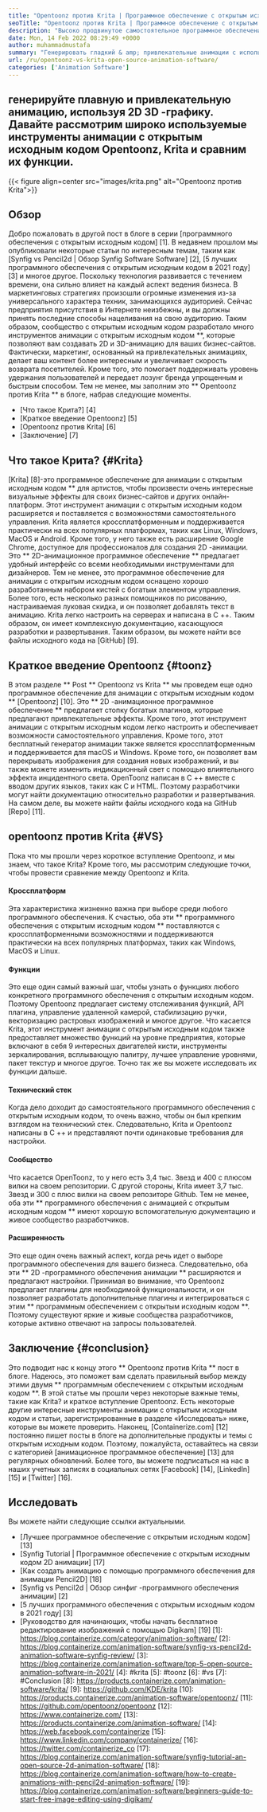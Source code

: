 ```yaml
---
title: "Opentoonz против Krita | Программное обеспечение с открытым исходным кодом" 
seoTitle: "Opentoonz против Krita | Программное обеспечение с открытым исходным кодом" 
description: "Высоко продвинутое самостоятельное программное обеспечение с открытым исходным кодом для создания богатых 2D и 3D-анимации. Этот пост в блоге о сравнении Opentoonz и Krita." 
date: Mon, 14 Feb 2022 08:29:49 +0000
author: muhammadmustafa
summary: "Генерировать гладкий & amp; привлекательные анимации с использованием 2D 3D -графика. Давайте рассмотрим широко используемые инструменты анимации с открытым исходным кодом Opentoonz, Krita и сравним их функции." 
url: /ru/opentoonz-vs-krita-open-source-animation-software/
categories: ['Animation Software']
---
```


## генерируйте плавную и привлекательную анимацию, используя 2D 3D -графику. Давайте рассмотрим широко используемые инструменты анимации с открытым исходным кодом Opentoonz, Krita и сравним их функции.

{{< figure align=center src="images/krita.png" alt="Opentoonz против Krita">}}


## Обзор
Добро пожаловать в другой пост в блоге в серии [программного обеспечения с открытым исходным кодом] [1]. В недавнем прошлом мы опубликовали некоторые статьи по интересным темам, таким как [Synfig vs Pencil2d | Обзор Synfig Software Software] [2], [5 лучших программного обеспечения с открытым исходным кодом в 2021 году] [3] и многое другое. Поскольку технология развивается с течением времени, она сильно влияет на каждый аспект ведения бизнеса. В маркетинговых стратегиях произошли огромные изменения из-за универсального характера техник, занимающихся аудиторией. Сейчас предприятия присутствия в Интернете неизбежны, и вы должны принять последние способы нацеливания на свою аудиторию.
Таким образом, сообщество с открытым исходным кодом разработало много инструментов анимации с открытым исходным кодом **, которые позволяют вам создавать 2D и 3D-анимацию для ваших бизнес-сайтов. Фактически, маркетинг, основанный на привлекательных анимациях, делает ваш контент более интересным и увеличивает скорость возврата посетителей. Кроме того, это помогает поддерживать уровень удержания пользователей и передает лозунг бренда упрощенным и быстрым способом. Тем не менее, мы заполним это ** Opentoonz против Krita ** в блоге, набрав следующие моменты.
  * [Что такое Крита?] [4]
  * [Краткое введение Opentoonz] [5]
  * [Opentoonz против Krita] [6]
  * [Заключение] [7]

## Что такое Крита? {#Krita}
[Krita] [8]-это программное обеспечение для анимации с открытым исходным кодом ** для артистов, чтобы произвести очень интересные визуальные эффекты для своих бизнес-сайтов и других онлайн-платформ. Этот инструмент анимации с открытым исходным кодом расширяется и поставляется с возможностями самостоятельного управления. Krita является кроссплатформенным и поддерживается практически на всех популярных платформах, таких как Linux, Windows, MacOS и Android. Кроме того, у него также есть расширение Google Chrome, доступное для профессионалов для создания 2D -анимации. Это ** 2D-анимационное программное обеспечение ** предлагает удобный интерфейс со всеми необходимыми инструментами для дизайнеров.
Тем не менее, это программное обеспечение для анимации с открытым исходным кодом оснащено хорошо разработанным набором кистей с богатым элементом управления. Более того, есть несколько разных помощников по рисованию, настраиваемая луковая скидка, и он позволяет добавлять текст в анимацию. Krita легко настроить на серверах и написана в C ++. Таким образом, он имеет комплексную документацию, касающуюся разработки и развертывания. Таким образом, вы можете найти все файлы исходного кода на [GitHub] [9].

## Краткое введение Opentoonz {#toonz}
В этом разделе ** Post ** Opentoonz vs Krita ** мы проведем еще одно программное обеспечение для анимации с открытым исходным кодом ** [Opentoonz] [10]. Это ** 2D -анимационное программное обеспечение ** предлагает стопку богатых плагинов, которые предлагают привлекательные эффекты. Кроме того, этот инструмент анимации с открытым исходным кодом легко настроить и обеспечивает возможности самостоятельного управления. Кроме того, этот бесплатный генератор анимации также является кроссплатформенным и поддерживается для macOS и Windows. Кроме того, он позволяет вам перекрывать изображения для создания новых изображений, и вы также можете изменить индикационный свет с помощью влиятельного эффекта инцидентного света.
OpenToonz написан в C ++ вместе с вводом других языков, таких как C и HTML. Поэтому разработчики могут найти документацию относительно разработки и развертывания. На самом деле, вы можете найти файлы исходного кода на GitHub [Repo] [11].

## opentoonz против Krita {#VS}
Пока что мы прошли через короткое вступление Opentoonz, и мы знаем, что такое Krita? Кроме того, мы рассмотрим следующие точки, чтобы провести сравнение между Opentoonz и Krita.

#### Кроссплатформ
Эта характеристика жизненно важна при выборе среди любого программного обеспечения. К счастью, оба эти ** программного обеспечения с открытым исходным кодом ** поставляются с кроссплатформенными возможностями и поддерживаются практически на всех популярных платформах, таких как Windows, MacOS и Linux.

#### Функции
Это еще один самый важный шаг, чтобы узнать о функциях любого конкретного программного обеспечения с открытым исходным кодом. Поэтому Opentoonz предлагает систему отслеживания функций, API плагина, управление удаленной камерой, стабилизацию ручки, векторизацию растровых изображений и многое другое. Что касается Krita, этот инструмент анимации с открытым исходным кодом также предоставляет множество функций на уровне предприятия, которые включают в себя 9 интересных двигателей кисти, инструменты зеркалирования, всплывающую палитру, лучшее управление уровнями, пакет текстур и многое другое. Точно так же вы можете исследовать их функции дальше.

#### Технический стек
Когда дело доходит до самостоятельного программного обеспечения с открытым исходным кодом, то очень важно, чтобы он был крепким взглядом на технический стек. Следовательно, Krita и Opentoonz написаны в C ++ и представляют почти одинаковые требования для настройки.

#### Сообщество
Что касается OpenToonz, то у него есть 3,4 тыс. Звезд и 400 с плюсом вилки на своем репозитории. С другой стороны, Krita имеет 3,7 тыс. Звезд и 300 с плюс вилки на своем репозиторе Github. Тем не менее, оба эти ** программного обеспечения с анимацией с открытым исходным кодом ** имеют хорошую вспомогательную документацию и живое сообщество разработчиков.

#### Расширенность
Это еще один очень важный аспект, когда речь идет о выборе программного обеспечения для вашего бизнеса. Следовательно, оба эти ** 2D -программного обеспечения анимации ** расширяются и предлагают настройки. Принимая во внимание, что Opentoonz предлагает плагины для необходимой функциональности, и он позволяет разработать дополнительные плагины и интегрироваться с этим ** программным обеспечением с открытым исходным кодом **. Поэтому существуют яркие и живые сообщества разработчиков, которые активно отвечают на запросы пользователей.

## Заключение {#conclusion}
Это подводит нас к концу этого ** Opentoonz против Krita ** пост в блоге. Надеюсь, это поможет вам сделать правильный выбор между этими двумя ** программным обеспечением с открытым исходным кодом **. В этой статье мы прошли через некоторые важные темы, такие как Krita? и краткое вступление Opentoonz. Есть некоторые другие интересные инструменты анимации с открытым исходным кодом и статьи, зарегистрированные в разделе «Исследовать» ниже, которые вы можете проверить.
Наконец, [Containerize.com] [12] постоянно пишет посты в блоге на дополнительные продукты и темы с открытым исходным кодом. Поэтому, пожалуйста, оставайтесь на связи с категорией [анимационное программное обеспечение] [13] для регулярных обновлений. Более того, вы можете подписаться на нас в наших учетных записях в социальных сетях [Facebook] [14], [LinkedIn] [15] и [Twitter] [16].

## Исследовать
Вы можете найти следующие ссылки актуальными.
  * [Лучшее программное обеспечение с открытым исходным кодом] [13]
  * [Synfig Tutorial | Программное обеспечение с открытым исходным кодом 2D анимации] [17]
  * [Как создать анимацию с помощью программного обеспечения для анимации Pencil2D] [18]
  * [Synfig vs Pencil2d | Обзор синфиг -программного обеспечения анимации] [2]
  * [5 лучших программного обеспечения с открытым исходным кодом в 2021 году] [3]
  * [Руководство для начинающих, чтобы начать бесплатное редактирование изображений с помощью Digikam] [19]
[1]: https://blog.containerize.com/category/animation-software/
[2]: https://blog.containerize.com/animation-software/synfig-vs-pencil2d-animation-software-synfig-review/
[3]: https://blog.containerize.com/animation-software/top-5-open-source-animation-software-in-2021/
[4]: #krita
[5]: #toonz
[6]: #vs
[7]: #Conclusion
[8]: https://products.containerize.com/animation-software/krita/
[9]: https://github.com/KDE/krita
[10]: https://products.containerize.com/animation-software/opentoonz/
[11]: https://github.com/opentoonz/opentoonz
[12]: https://www.containerize.com/
[13]: https://products.containerize.com/animation-software/
[14]: https://web.facebook.com/containerize
[15]: https://www.linkedin.com/company/containerize/
[16]: https://twitter.com/containerize_co
[17]: https://blog.containerize.com/animation-software/synfig-tutorial-an-open-source-2d-animation-software/
[18]: https://blog.containerize.com/animation-software/how-to-create-animations-with-pencil2d-animation-software/
[19]: https://blog.containerize.com/animation-software/beginners-guide-to-start-free-image-editing-using-digikam/
